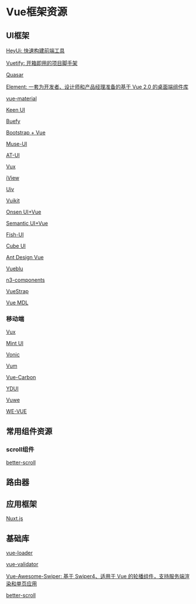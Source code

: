 # Vue框架资源

## UI框架

[HeyUi: 快速构建前端工具](https://www.heyui.top/)

[Vuetify: 开箱即用的项目脚手架](https://vuetifyjs.com/zh-Hans/)

[Quasar](https://quasar-framework.org/)

[Element: 一套为开发者、设计师和产品经理准备的基于 Vue 2.0 的桌面端组件库](https://github.com/ElemeFE/element)

[vue-material](https://codesandbox.io/s/github/vuematerial/examples/tree/master/examples/quick-start)

[Keen UI](https://josephuspaye.github.io/Keen-UI/#/ui-alert)

[Buefy](https://github.com/buefy/buefy)

[Bootstrap + Vue](https://bootstrap-vue.js.org/)

[Muse-UI](https://github.com/museui/muse-ui)

[AT-UI](https://github.com/at-ui/at-ui)

[Vux](https://github.com/airyland/vux)

[iView](https://github.com/iview/iview)

[Uiv](https://github.com/wxsms/uiv)

[Vuikit](https://github.com/vuikit/vuikit)

[Onsen UI+Vue](https://onsen.io/v2/guide/vue/)

[Semantic UI+Vue](https://semantic-ui-vue.github.io/)

[Fish-UI](https://github.com/myliang/fish-ui)

[Cube UI](https://github.com/didi/cube-ui)

[Ant Design Vue](https://github.com/okoala/vue-antd)

[Vueblu](https://github.com/chenz24/vue-blu) 

[n3-components](https://n3-components.github.io/N3-components/component.html#n3LayoutDocs) 

[VueStrap](https://github.com/yuche/vue-strap)

[Vue MDL](https://github.com/posva/vue-mdl)

### 移动端

[Vux](https://github.com/airyland/vux)

[Mint UI](https://github.com/ElemeFE/mint-ui)

[Vonic](https://github.com/wangdahoo/vonic)

[Vum](https://github.com/vum-team/vum)

[Vue-Carbon](https://github.com/myronliu347/vue-carbon)

[YDUI](https://github.com/ydcss/vue-ydui)

[Vuwe](https://github.com/vuwe/vuwe)

[WE-VUE](https://github.com/tianyong90/we-vue)

## 常用组件资源

### scroll组件

[better-scroll](https://github.com/ustbhuangyi/better-scroll)

## 路由器

[]()

[]()

[]()

## 应用框架

[Nuxt.js](https://nuxtjs.org/)

[]()

[]()

[]()

## 基础库

[vue-loader](https://github.com/vuejs/vue-loader)

[vue-validator](https://github.com/kazupon/vue-validator)

[Vue-Awesome-Swiper: 基于 Swiper4、适用于 Vue 的轮播组件，支持服务端渲染和单页应用](https://www.npmjs.com/package/vue-awesome-swiper)

[better-scroll](http://ustbhuangyi.github.io/better-scroll/doc/zh-hans/#better-scroll%20%E6%98%AF%E4%BB%80%E4%B9%88)

## 

[]()

[]()